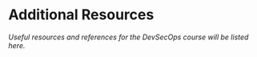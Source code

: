 # Additional Resources

_Useful resources and references for the DevSecOps course will be listed here._
